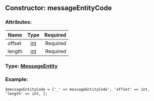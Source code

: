 ## Constructor: messageEntityCode  

### Attributes:

| Name     |    Type       | Required |
|----------|:-------------:|---------:|
|offset|[int](../types/int.md) | Required|
|length|[int](../types/int.md) | Required|


### Type: [MessageEntity](../types/MessageEntity.md)

### Example:


```
$messageEntityCode = ['_' => messageEntityCode', 'offset' => int, 'length' => int, ];
```